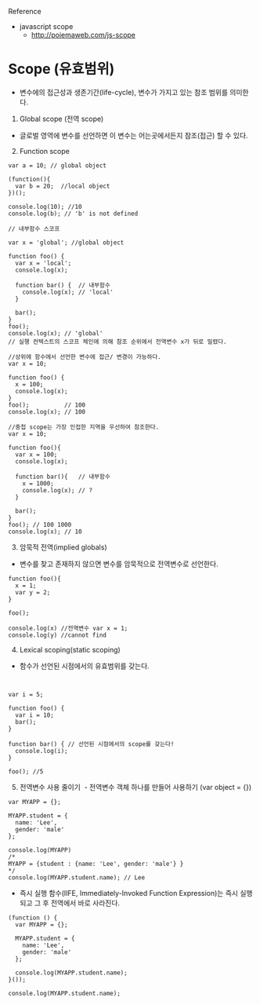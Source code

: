 Reference
- javascript scope
   - http://poiemaweb.com/js-scope

# Scope (유효범위)
 - 변수에의 접근성과 생존기간(life-cycle), 변수가 가지고 있는 참조 범위를 의미한다.

1. Global scope (전역 scope)
 - 글로벌 영역에 변수를 선언하면 이 변수는 어는곳에서든지 참조(접근) 할 수 있다.
 
2. Function scope
```
var a = 10; // global object

(function(){
  var b = 20;  //local object
})();

console.log(10); //10
console.log(b); // 'b' is not defined
```

```
// 내부함수 스코프

var x = 'global'; //global object

function foo() {
  var x = 'local';
  console.log(x);

  function bar() {  // 내부함수
    console.log(x); // 'local'
  }

  bar();
}
foo();
console.log(x); // 'global'
// 실행 컨텍스트의 스코프 체인에 의해 참조 순위에서 전역변수 x가 뒤로 밀렸다.
```
```
//상위에 함수에서 선언한 변수에 접근/ 변경이 가능하다.
var x = 10;

function foo() {
  x = 100;
  console.log(x);
}
foo();          // 100 
console.log(x); // 100
```
```
//중첩 scope는 가장 인접한 지역을 우선하여 참조한다.
var x = 10;

function foo(){
  var x = 100;
  console.log(x);

  function bar(){   // 내부함수
    x = 1000;
    console.log(x); // ?
  }

  bar();
}
foo(); // 100 1000 
console.log(x); // 10
```

3. 암묵적 전역(implied globals)
-  변수를 찾고 존재하지 않으면 변수를 암묵적으로 전역변수로 선언한다.

```
function foo(){
  x = 1;
  var y = 2;
}

foo();

console.log(x) //전역변수 var x = 1;
console.log(y) //cannot find
```

4. Lexical scoping(static scoping)
- 함수가 선언된 시점에서의 유효범위를 갖는다. 
```


var i = 5;

function foo() {
  var i = 10;
  bar();
}

function bar() { // 선언된 시점에서의 scope를 갖는다!
  console.log(i);
}

foo(); //5
```

5. 전역변수 사용 줄이기
  - 전역변수 객체 하나를 만들어 사용하기 (var object = {}) 
```
var MYAPP = {};

MYAPP.student = {
  name: 'Lee',
  gender: 'male'
};

console.log(MYAPP) 
/*
MYAPP = {student : {name: 'Lee', gender: 'male'} }
*/
console.log(MYAPP.student.name); // Lee
```
  - 즉시 실행 함수(IIFE, Immediately-Invoked Function Expression)는 즉시 실행되고 그 후 전역에서 바로 사라진다.
```
(function () {
  var MYAPP = {};

  MYAPP.student = {
    name: 'Lee',
    gender: 'male'
  };

  console.log(MYAPP.student.name);
}());

console.log(MYAPP.student.name);

```











